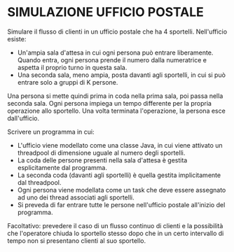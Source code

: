 # SIMULAZIONE UFFICIO POSTALE

Simulare il flusso di clienti in un ufficio postale che ha 4 sportelli. Nell'ufficio esiste:
* Un'ampia sala d'attesa in cui ogni persona può entrare liberamente. Quando entra, ogni persona prende il
numero dalla numeratrice e aspetta il proprio turno in questa sala.
* Una seconda sala, meno ampia, posta davanti agli sportelli, in cui si può entrare solo a gruppi di K
persone.

Una persona si mette quindi prima in coda nella prima sala, poi passa nella seconda sala.
Ogni persona impiega un tempo differente per la propria operazione allo sportello. Una volta terminata
l'operazione, la persona esce dall'ufficio.

Scrivere un programma in cui:
* L'ufficio viene modellato come una classe Java, in cui viene attivato un threadpool di dimensione uguale al 
numero degli sportelli.
* La coda delle persone presenti nella sala d'attesa è gestita esplicitamente dal programma.
* La seconda coda (davanti agli sportelli) è quella gestita implicitamente dal threadpool.
* Ogni persona viene modellata come un task che deve essere assegnato ad uno dei thread associati
agli sportelli.
* Si preveda di far entrare tutte le persone nell'ufficio postale all'inizio del programma.

Facoltativo: prevedere il caso di un flusso continuo di clienti e la possibilità
che l'operatore chiuda lo sportello stesso dopo che in un certo intervallo di 
tempo non si presentano clienti al suo sportello.